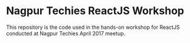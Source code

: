 # Nagpur Techies ReactJS Workshop

This repository is the code used in the hands-on workshop for 
ReactJS conducted at Nagpur Techies April 2017 meetup.